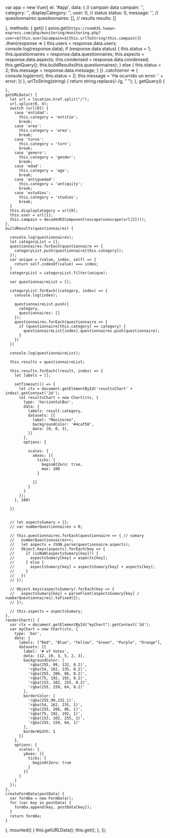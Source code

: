 var app = new Vue({
  el: '#app',
  data: {
    // campain data
    campain: '',
    category: '',
    displayCategory: '',
    user: 0,
    // status
    status: 0,
    message: '',
    // questionnaires
    questionnaires: [],
    // results
    results: []

  },
  methods: {
    get() {
      axios.get(`https://nom035.human-express.com/php/monitoring/monitoring.php?user=${this.user}&campain=${this.urlToString(this.campain)}`)
        .then(response => {
          this.users = response.data.users;
          console.log(response.data);
          if (response.data.status) {
            this.status = 1;
            this.questionnaires = response.data.questionnaires;
            this.aspects = response.data.aspects;
            this.condensed = response.data.condensed;
            this.getQuery();
            this.buildResults(this.questionnaires);
          } else {
            this.status = 2;
            this.message = response.data.message;
          }
        })
        .catch(error => {
          console.log(error);
          this.status = 2;
          this.message = 'Ha ocurrido un error: ' + error;
        })
    },
    urlToString(string) {
      return string.replace(/-/g, " ");
    },
    getQuery() {

    },
    getURLData() {
      let url = location.href.split("/");
      url.splice(0, 4);
      switch (url[0]) {
        case 'entidad':
          this.category = 'entitie';
          break;
        case 'area':
          this.category = 'area';
          break;
        case 'turno':
          this.category = 'turn';
          break;
        case 'genero':
          this.category = 'gender';
          break;
        case 'edad':
          this.category = 'age';
          break;
        case 'antiguedad':
          this.category = 'antiquity';
          break;
        case 'estudios':
          this.category = 'studies';
          break;
      }
      this.displayCategory = url[0];
      this.user = url[1];
      this.campain = decodeURIComponent(escape(unescape(url[2])));
    },
    buildResults(questionnaires) {

      console.log(questionnaires);
      let categoryList = [];
      questionnaires.forEach(questionnaire => {
        categoryList.push(questionnaire[this.category]);
      });
      var unique = (value, index, self) => {
        return self.indexOf(value) === index;
      }
      categoryList = categoryList.filter(unique);

      var questionnaireList = [];

      categoryList.forEach((category, index) => {
        console.log(index);

        questionnaireList.push({
          category,
          questionnaires: []
        });
        questionnaires.forEach(questionnaire => {
          if (questionnaire[this.category] == category) {
            questionnaireList[index].questionnaires.push(questionnaire);
          }
        })
      })

      console.log(questionnaireList);

      this.results = questionnaireList;

      this.results.forEach((result, index) => {
        let labels = [];

        setTimeout(() => {
          let ctx = document.getElementById('resultsChart' + index).getContext('2d');
          let resultsChart = new Chart(ctx, {
            type: 'horizontalBar',
            data: {
              labels: result.category,
              datasets: [{
                label: "Monitoreo",
                backgroundColor: '#4caf50',
                data: [0, 0, 3],
              }]
            },
            options: {

              scales: {
                xAxes: [{
                  ticks: {
                    beginAtZero: true,
                    max: 100
                  }

                }]
              }
            }
          });
        }, 100)

      })


      // let aspectsSumary = {};
      // var numberQuestionnaires = 0;

      // this.questionnaires.forEach(questionnaire => { // sumary
      //   numberQuestionnaires++;
      //   let aspects = JSON.parse(questionnaire.aspects);
      //   Object.keys(aspects).forEach(key => {
      //     if (isNaN(aspectsSumary[key])) {
      //       aspectsSumary[key] = aspects[key];
      //     } else {
      //       aspectsSumary[key] = aspectsSumary[key] + aspects[key];
      //     }
      //   })
      // });

      // Object.keys(aspectsSumary).forEach(key => {
      //   aspectsSumary[key] = parseFloat(aspectsSumary[key] / numberQuestionnaires).toFixed(2);
      // });

      // this.aspects = aspectsSumary;
    },
    renderChart() {
      var ctx = document.getElementById("myChart").getContext('2d');
      var myChart = new Chart(ctx, {
        type: 'bar',
        data: {
          labels: ["Red", "Blue", "Yellow", "Green", "Purple", "Orange"],
          datasets: [{
            label: '# of Votes',
            data: [12, 19, 3, 5, 2, 3],
            backgroundColor: [
              'rgba(255, 99, 132, 0.2)',
              'rgba(54, 162, 235, 0.2)',
              'rgba(255, 206, 86, 0.2)',
              'rgba(75, 192, 192, 0.2)',
              'rgba(153, 102, 255, 0.2)',
              'rgba(255, 159, 64, 0.2)'
            ],
            borderColor: [
              'rgba(255,99,132,1)',
              'rgba(54, 162, 235, 1)',
              'rgba(255, 206, 86, 1)',
              'rgba(75, 192, 192, 1)',
              'rgba(153, 102, 255, 1)',
              'rgba(255, 159, 64, 1)'
            ],
            borderWidth: 1
          }]
        },
        options: {
          scales: {
            yAxes: [{
              ticks: {
                beginAtZero: true
              }
            }]
          }
        }
      });
    },
    createFormData(postData) {
      var formDa = new FormData();
      for (var key in postData) {
        formDa.append(key, postData[key]);
      }
      return formDa;
    }
  },
  mounted() {
    this.getURLData();
    this.get();
  },
});